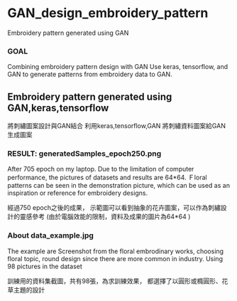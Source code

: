 # GAN_design_embroidery_pattern
Embroidery pattern generated using GAN

### GOAL
Combining embroidery pattern design with GAN Use keras, tensorflow, 
and GAN to generate patterns from embroidery data to GAN.
## Embroidery pattern generated using GAN,keras,tensorflow
將刺繡圖案設計與GAN結合
利用keras,tensorflow,GAN 將刺繡資料圖案給GAN生成圖案


### RESULT: generatedSamples_epoch250.png

After 705 epoch on my laptop. 
Due to the limitation of computer performance, the pictures of datasets and results are 64*64.
Ｆloral patterns can be seen in the demonstration picture, which can be used as an inspiration or reference for embroidery designs.


經過750 epoch之後的成果， 示範圖可以看到抽象的花卉圖案，可以作為刺繡設計的靈感參考
(由於電腦效能的限制，資料及成果的圖片為64*64 )

### About data_example.jpg 
The example are Screenshot from the floral embrodinary works, choosing floral topic, round design since there are more common in industry.
Using 98 pictures in the dataset

訓練用的資料集截圖，共有98張，為求訓練效果，
都選擇了以圓形或橢圓形、花草主題的設計

